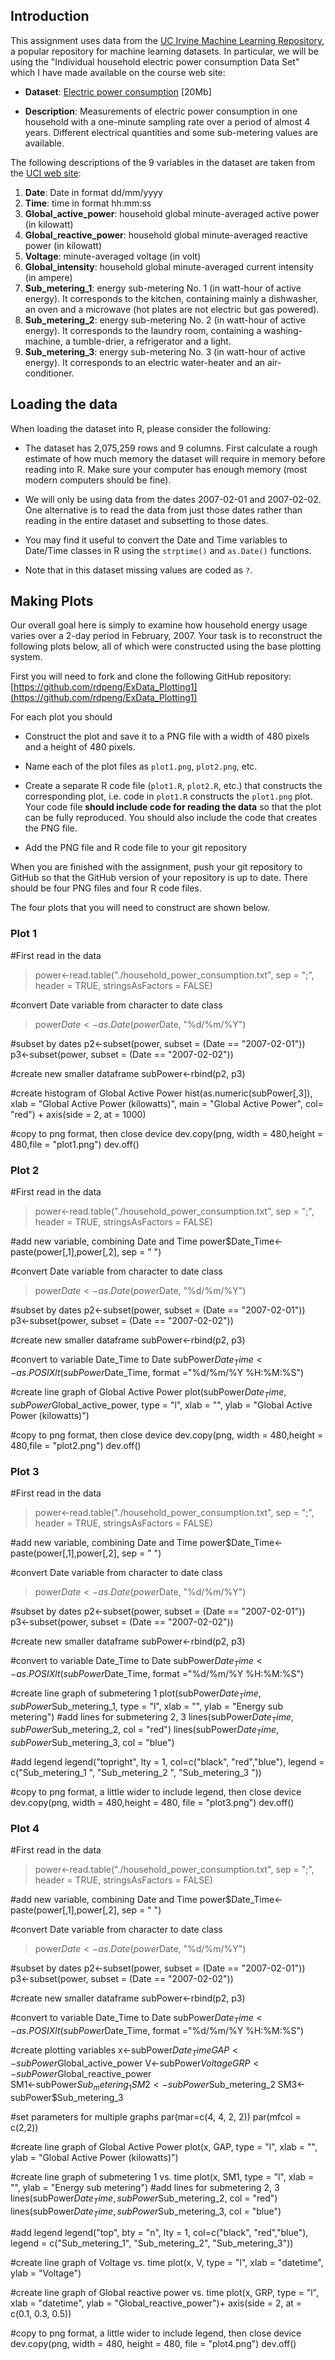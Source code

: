 ## Introduction

This assignment uses data from
the <a href="http://archive.ics.uci.edu/ml/">UC Irvine Machine
Learning Repository</a>, a popular repository for machine learning
datasets. In particular, we will be using the "Individual household
electric power consumption Data Set" which I have made available on
the course web site:


* <b>Dataset</b>: <a href="https://d396qusza40orc.cloudfront.net/exdata%2Fdata%2Fhousehold_power_consumption.zip">Electric power consumption</a> [20Mb]

* <b>Description</b>: Measurements of electric power consumption in
one household with a one-minute sampling rate over a period of almost
4 years. Different electrical quantities and some sub-metering values
are available.


The following descriptions of the 9 variables in the dataset are taken
from
the <a href="https://archive.ics.uci.edu/ml/datasets/Individual+household+electric+power+consumption">UCI
web site</a>:

<ol>
<li><b>Date</b>: Date in format dd/mm/yyyy </li>
<li><b>Time</b>: time in format hh:mm:ss </li>
<li><b>Global_active_power</b>: household global minute-averaged active power (in kilowatt) </li>
<li><b>Global_reactive_power</b>: household global minute-averaged reactive power (in kilowatt) </li>
<li><b>Voltage</b>: minute-averaged voltage (in volt) </li>
<li><b>Global_intensity</b>: household global minute-averaged current intensity (in ampere) </li>
<li><b>Sub_metering_1</b>: energy sub-metering No. 1 (in watt-hour of active energy). It corresponds to the kitchen, containing mainly a dishwasher, an oven and a microwave (hot plates are not electric but gas powered). </li>
<li><b>Sub_metering_2</b>: energy sub-metering No. 2 (in watt-hour of active energy). It corresponds to the laundry room, containing a washing-machine, a tumble-drier, a refrigerator and a light. </li>
<li><b>Sub_metering_3</b>: energy sub-metering No. 3 (in watt-hour of active energy). It corresponds to an electric water-heater and an air-conditioner.</li>
</ol>

## Loading the data





When loading the dataset into R, please consider the following:

* The dataset has 2,075,259 rows and 9 columns. First
calculate a rough estimate of how much memory the dataset will require
in memory before reading into R. Make sure your computer has enough
memory (most modern computers should be fine).

* We will only be using data from the dates 2007-02-01 and
2007-02-02. One alternative is to read the data from just those dates
rather than reading in the entire dataset and subsetting to those
dates.

* You may find it useful to convert the Date and Time variables to
Date/Time classes in R using the `strptime()` and `as.Date()`
functions.

* Note that in this dataset missing values are coded as `?`.


## Making Plots

Our overall goal here is simply to examine how household energy usage
varies over a 2-day period in February, 2007. Your task is to
reconstruct the following plots below, all of which were constructed
using the base plotting system.

First you will need to fork and clone the following GitHub repository:
[https://github.com/rdpeng/ExData_Plotting1](https://github.com/rdpeng/ExData_Plotting1)


For each plot you should

* Construct the plot and save it to a PNG file with a width of 480
pixels and a height of 480 pixels.

* Name each of the plot files as `plot1.png`, `plot2.png`, etc.

* Create a separate R code file (`plot1.R`, `plot2.R`, etc.) that
constructs the corresponding plot, i.e. code in `plot1.R` constructs
the `plot1.png` plot. Your code file **should include code for reading
the data** so that the plot can be fully reproduced. You should also
include the code that creates the PNG file.

* Add the PNG file and R code file to your git repository

When you are finished with the assignment, push your git repository to
GitHub so that the GitHub version of your repository is up to
date. There should be four PNG files and four R code files.


The four plots that you will need to construct are shown below. 


### Plot 1


#First read in the data
>power<-read.table("./household_power_consumption.txt", sep = ";",
                  header = TRUE, stringsAsFactors = FALSE)

#convert Date variable from character to date class
>power$Date<-as.Date(power$Date, "%d/%m/%Y")

#subset by dates
p2<-subset(power, subset = (Date == "2007-02-01"))
p3<-subset(power, subset = (Date == "2007-02-02"))

#create new smaller dataframe
subPower<-rbind(p2, p3)

#create histogram of Global Active Power
hist(as.numeric(subPower[,3]), xlab = "Global Active Power (kilowatts)", 
       main = "Global Active Power", col= "red") + axis(side = 2, at = 1000)

#copy to png format, then close device
dev.copy(png, width = 480,height = 480,file = "plot1.png")
dev.off()
 


### Plot 2

#First read in the data
>power<-read.table("./household_power_consumption.txt", sep = ";",
                   header = TRUE, stringsAsFactors = FALSE)

#add new variable, combining Date and Time
power$Date_Time<-paste(power[,1],power[,2], sep = " ")

#convert Date variable from character to date class
>power$Date<-as.Date(power$Date, "%d/%m/%Y")

#subset by dates
p2<-subset(power, subset = (Date == "2007-02-01"))
p3<-subset(power, subset = (Date == "2007-02-02"))

#create new smaller dataframe
subPower<-rbind(p2, p3)


#convert to variable Date_Time to Date
subPower$Date_Time<-as.POSIXlt(subPower$Date_Time, format ="%d/%m/%Y %H:%M:%S")


#create line graph of Global Active Power
plot(subPower$Date_Time, subPower$Global_active_power, type = "l", xlab = "",
       ylab = "Global Active Power (kilowatts)")

#copy to png format, then close device
dev.copy(png, width = 480,height = 480,file = "plot2.png")
dev.off()


### Plot 3

#First read in the data
>power<-read.table("./household_power_consumption.txt", sep = ";",
                   header = TRUE, stringsAsFactors = FALSE)

#add new variable, combining Date and Time
power$Date_Time<-paste(power[,1],power[,2], sep = " ")

#convert Date variable from character to date class
>power$Date<-as.Date(power$Date, "%d/%m/%Y")

#subset by dates
p2<-subset(power, subset = (Date == "2007-02-01"))
p3<-subset(power, subset = (Date == "2007-02-02"))

#create new smaller dataframe
subPower<-rbind(p2, p3)


#convert to variable Date_Time to Date
subPower$Date_Time<-as.POSIXlt(subPower$Date_Time, format ="%d/%m/%Y %H:%M:%S")


#create line graph of submetering 1
plot(subPower$Date_Time, subPower$Sub_metering_1, type = "l", xlab = "",
     ylab = "Energy sub metering")
#add lines for submetering 2, 3
lines(subPower$Date_Time, subPower$Sub_metering_2, col = "red")
lines(subPower$Date_Time, subPower$Sub_metering_3, col = "blue")

#add legend
legend("topright", lty = 1, col=c("black", "red","blue"), 
       legend = c("Sub_metering_1            ", "Sub_metering_2            ", 
                  "Sub_metering_3            "))

#copy to png format, a little wider to include legend, then close device
dev.copy(png, width = 480,height = 480, file = "plot3.png")
dev.off()


### Plot 4

#First read in the data
>power<-read.table("./household_power_consumption.txt", sep = ";",
                   header = TRUE, stringsAsFactors = FALSE)

#add new variable, combining Date and Time
power$Date_Time<-paste(power[,1],power[,2], sep = " ")

#convert Date variable from character to date class
>power$Date<-as.Date(power$Date, "%d/%m/%Y")

#subset by dates
p2<-subset(power, subset = (Date == "2007-02-01"))
p3<-subset(power, subset = (Date == "2007-02-02"))

#create new smaller dataframe
subPower<-rbind(p2, p3)


#convert to variable Date_Time to Date
subPower$Date_Time<-as.POSIXlt(subPower$Date_Time, format ="%d/%m/%Y %H:%M:%S")

#create plotting variables
x<-subPower$Date_Time
GAP<-subPower$Global_active_power
V<-subPower$Voltage
GRP<-subPower$Global_reactive_power       
SM1<-subPower$Sub_metering_1
SM2<-subPower$Sub_metering_2
SM3<-subPower$Sub_metering_3

#set parameters for multiple graphs
par(mar=c(4, 4, 2, 2))
par(mfcol = c(2,2))

#create line graph of Global Active Power
plot(x, GAP, type = "l", xlab = "",
       ylab = "Global Active Power (kilowatts)")

#create line graph of submetering 1 vs. time
plot(x, SM1, type = "l", xlab = "",
     ylab = "Energy sub metering")
#add lines for submetering 2, 3
lines(subPower$Date_Time, subPower$Sub_metering_2, col = "red")
lines(subPower$Date_Time, subPower$Sub_metering_3, col = "blue")

#add legend
legend("top", bty = "n", lty = 1, col=c("black", "red","blue"), 
       legend = c("Sub_metering_1", "Sub_metering_2", "Sub_metering_3"))

#create line graph of Voltage vs. time
plot(x, V, type = "l", xlab = "datetime",
     ylab = "Voltage")

#create line graph of Global reactive power vs. time
plot(x, GRP, type = "l", xlab = "datetime",
     ylab = "Global_reactive_power")+ axis(side = 2, at = c(0.1, 0.3, 0.5))

#copy to png format, a little wider to include legend, then close device
dev.copy(png, width = 480, height = 480, file = "plot4.png")
dev.off()

